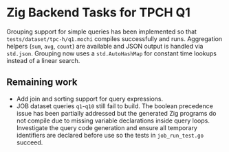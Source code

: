 # Zig Backend Tasks for TPCH Q1

Grouping support for simple queries has been implemented so that
`tests/dataset/tpc-h/q1.mochi` compiles successfully and runs. Aggregation
helpers (`sum`, `avg`, `count`) are available and JSON output is handled via
`std.json`. Grouping now uses a `std.AutoHashMap` for constant time lookups
instead of a linear search.

Remaining work
---------------

- Add join and sorting support for query expressions.
- JOB dataset queries `q1`-`q10` still fail to build. The boolean precedence issue
  has been partially addressed but the generated Zig programs do not compile due
  to missing variable declarations inside query loops. Investigate the query code
  generation and ensure all temporary identifiers are declared before use so the
  tests in `job_run_test.go` succeed.

